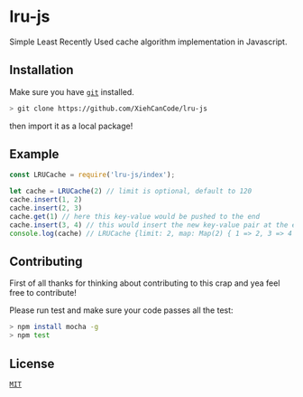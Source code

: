 # lru-js
Simple Least Recently Used cache algorithm implementation in Javascript.

## Installation
Make sure you have [`git`](https://git-scm.com/downloads) installed.

```sh
> git clone https://github.com/XiehCanCode/lru-js
```
then import it as a local package!

## Example
```js
const LRUCache = require('lru-js/index');

let cache = LRUCache(2) // limit is optional, default to 120
cache.insert(1, 2)
cache.insert(2, 3)
cache.get(1) // here this key-value would be pushed to the end
cache.insert(3, 4) // this would insert the new key-value pair at the end and evicts the least used key-value pair since we're exceeding the limit, in this case it's {2 => 3}
console.log(cache) // LRUCache {limit: 2, map: Map(2) { 1 => 2, 3 => 4 }}
```

## Contributing
First of all thanks for thinking about contributing to this crap and yea feel free to contribute!

Please run test and make sure your code passes all the test:
```sh
> npm install mocha -g
> npm test
```

## License
[`MIT`](https://github.com/XiehCanCode/lru-js/blob/main/LICENSE)